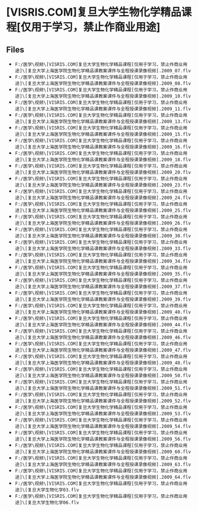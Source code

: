 # [VISRIS.COM]复旦大学生物化学精品课程[仅用于学习，禁止作商业用途]

## Files

- `F:/医学\视频\[VISRIS.COM]复旦大学生物化学精品课程[仅用于学习，禁止作商业用途]\[复旦大学上海医学院生物化学精品课教案课件与全程授课录像视频].2009_07.flv`
- `F:/医学\视频\[VISRIS.COM]复旦大学生物化学精品课程[仅用于学习，禁止作商业用途]\[复旦大学上海医学院生物化学精品课教案课件与全程授课录像视频].2009_08.flv`
- `F:/医学\视频\[VISRIS.COM]复旦大学生物化学精品课程[仅用于学习，禁止作商业用途]\[复旦大学上海医学院生物化学精品课教案课件与全程授课录像视频].2009_10.flv`
- `F:/医学\视频\[VISRIS.COM]复旦大学生物化学精品课程[仅用于学习，禁止作商业用途]\[复旦大学上海医学院生物化学精品课教案课件与全程授课录像视频].2009_11.flv`
- `F:/医学\视频\[VISRIS.COM]复旦大学生物化学精品课程[仅用于学习，禁止作商业用途]\[复旦大学上海医学院生物化学精品课教案课件与全程授课录像视频].2009_13.flv`
- `F:/医学\视频\[VISRIS.COM]复旦大学生物化学精品课程[仅用于学习，禁止作商业用途]\[复旦大学上海医学院生物化学精品课教案课件与全程授课录像视频].2009_15.flv`
- `F:/医学\视频\[VISRIS.COM]复旦大学生物化学精品课程[仅用于学习，禁止作商业用途]\[复旦大学上海医学院生物化学精品课教案课件与全程授课录像视频].2009_16.flv`
- `F:/医学\视频\[VISRIS.COM]复旦大学生物化学精品课程[仅用于学习，禁止作商业用途]\[复旦大学上海医学院生物化学精品课教案课件与全程授课录像视频].2009_18.flv`
- `F:/医学\视频\[VISRIS.COM]复旦大学生物化学精品课程[仅用于学习，禁止作商业用途]\[复旦大学上海医学院生物化学精品课教案课件与全程授课录像视频].2009_20.flv`
- `F:/医学\视频\[VISRIS.COM]复旦大学生物化学精品课程[仅用于学习，禁止作商业用途]\[复旦大学上海医学院生物化学精品课教案课件与全程授课录像视频].2009_23.flv`
- `F:/医学\视频\[VISRIS.COM]复旦大学生物化学精品课程[仅用于学习，禁止作商业用途]\[复旦大学上海医学院生物化学精品课教案课件与全程授课录像视频].2009_24.flv`
- `F:/医学\视频\[VISRIS.COM]复旦大学生物化学精品课程[仅用于学习，禁止作商业用途]\[复旦大学上海医学院生物化学精品课教案课件与全程授课录像视频].2009_25.flv`
- `F:/医学\视频\[VISRIS.COM]复旦大学生物化学精品课程[仅用于学习，禁止作商业用途]\[复旦大学上海医学院生物化学精品课教案课件与全程授课录像视频].2009_26.flv`
- `F:/医学\视频\[VISRIS.COM]复旦大学生物化学精品课程[仅用于学习，禁止作商业用途]\[复旦大学上海医学院生物化学精品课教案课件与全程授课录像视频].2009_30.flv`
- `F:/医学\视频\[VISRIS.COM]复旦大学生物化学精品课程[仅用于学习，禁止作商业用途]\[复旦大学上海医学院生物化学精品课教案课件与全程授课录像视频].2009_33.flv`
- `F:/医学\视频\[VISRIS.COM]复旦大学生物化学精品课程[仅用于学习，禁止作商业用途]\[复旦大学上海医学院生物化学精品课教案课件与全程授课录像视频].2009_34.flv`
- `F:/医学\视频\[VISRIS.COM]复旦大学生物化学精品课程[仅用于学习，禁止作商业用途]\[复旦大学上海医学院生物化学精品课教案课件与全程授课录像视频].2009_35.flv`
- `F:/医学\视频\[VISRIS.COM]复旦大学生物化学精品课程[仅用于学习，禁止作商业用途]\[复旦大学上海医学院生物化学精品课教案课件与全程授课录像视频].2009_37.flv`
- `F:/医学\视频\[VISRIS.COM]复旦大学生物化学精品课程[仅用于学习，禁止作商业用途]\[复旦大学上海医学院生物化学精品课教案课件与全程授课录像视频].2009_39.flv`
- `F:/医学\视频\[VISRIS.COM]复旦大学生物化学精品课程[仅用于学习，禁止作商业用途]\[复旦大学上海医学院生物化学精品课教案课件与全程授课录像视频].2009_40.flv`
- `F:/医学\视频\[VISRIS.COM]复旦大学生物化学精品课程[仅用于学习，禁止作商业用途]\[复旦大学上海医学院生物化学精品课教案课件与全程授课录像视频].2009_44.flv`
- `F:/医学\视频\[VISRIS.COM]复旦大学生物化学精品课程[仅用于学习，禁止作商业用途]\[复旦大学上海医学院生物化学精品课教案课件与全程授课录像视频].2009_46.flv`
- `F:/医学\视频\[VISRIS.COM]复旦大学生物化学精品课程[仅用于学习，禁止作商业用途]\[复旦大学上海医学院生物化学精品课教案课件与全程授课录像视频].2009_47.flv`
- `F:/医学\视频\[VISRIS.COM]复旦大学生物化学精品课程[仅用于学习，禁止作商业用途]\[复旦大学上海医学院生物化学精品课教案课件与全程授课录像视频].2009_48.flv`
- `F:/医学\视频\[VISRIS.COM]复旦大学生物化学精品课程[仅用于学习，禁止作商业用途]\[复旦大学上海医学院生物化学精品课教案课件与全程授课录像视频].2009_50.flv`
- `F:/医学\视频\[VISRIS.COM]复旦大学生物化学精品课程[仅用于学习，禁止作商业用途]\[复旦大学上海医学院生物化学精品课教案课件与全程授课录像视频].2009_51.flv`
- `F:/医学\视频\[VISRIS.COM]复旦大学生物化学精品课程[仅用于学习，禁止作商业用途]\[复旦大学上海医学院生物化学精品课教案课件与全程授课录像视频].2009_52.flv`
- `F:/医学\视频\[VISRIS.COM]复旦大学生物化学精品课程[仅用于学习，禁止作商业用途]\[复旦大学上海医学院生物化学精品课教案课件与全程授课录像视频].2009_53.flv`
- `F:/医学\视频\[VISRIS.COM]复旦大学生物化学精品课程[仅用于学习，禁止作商业用途]\[复旦大学上海医学院生物化学精品课教案课件与全程授课录像视频].2009_54.flv`
- `F:/医学\视频\[VISRIS.COM]复旦大学生物化学精品课程[仅用于学习，禁止作商业用途]\[复旦大学上海医学院生物化学精品课教案课件与全程授课录像视频].2009_56.flv`
- `F:/医学\视频\[VISRIS.COM]复旦大学生物化学精品课程[仅用于学习，禁止作商业用途]\[复旦大学上海医学院生物化学精品课教案课件与全程授课录像视频].2009_60.flv`
- `F:/医学\视频\[VISRIS.COM]复旦大学生物化学精品课程[仅用于学习，禁止作商业用途]\[复旦大学上海医学院生物化学精品课教案课件与全程授课录像视频].2009_63.flv`
- `F:/医学\视频\[VISRIS.COM]复旦大学生物化学精品课程[仅用于学习，禁止作商业用途]\[复旦大学上海医学院生物化学精品课教案课件与全程授课录像视频].2009_64.flv`
- `F:/医学\视频\[VISRIS.COM]复旦大学生物化学精品课程[仅用于学习，禁止作商业用途]\[复旦大学生物化学03.flv`
- `F:/医学\视频\[VISRIS.COM]复旦大学生物化学精品课程[仅用于学习，禁止作商业用途]\[复旦大学生物化学06.flv`
